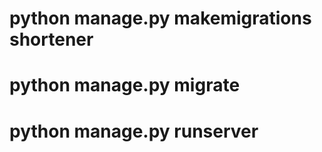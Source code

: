 # python manage.py makemigrations shortener
# python manage.py migrate
# python manage.py runserver
